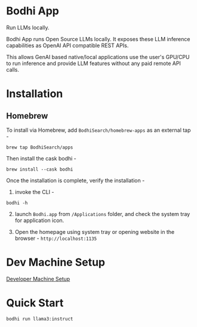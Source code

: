 # Bodhi App

Run LLMs locally.

Bodhi App runs Open Source LLMs locally. It exposes these LLM inference capabilities as OpenAI API compatible REST APIs.

This allows GenAI based native/local applications use the user's GPU/CPU to run inference and provide LLM features without any paid remote API calls.

# Installation

## Homebrew

To install via Homebrew, add `BodhiSearch/homebrew-apps` as an external tap -

```shell
brew tap BodhiSearch/apps
```

Then install the cask bodhi -
```shell
brew install --cask bodhi
```

Once the installation is complete, verify the installation -
1. invoke the CLI -
```shell
bodhi -h
```

2. launch `Bodhi.app` from `/Applications` folder, and check the system tray for application icon.

3. Open the homepage using system tray or opening website in the browser - `http://localhost:1135`

# Dev Machine Setup

[Developer Machine Setup](docs/dev-setup.md)

# Quick Start

`bodhi run llama3:instruct`
